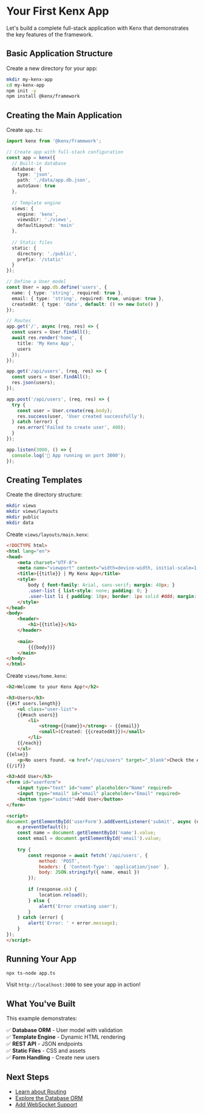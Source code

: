 # Your First Kenx App

Let's build a complete full-stack application with Kenx that demonstrates the key features of the framework.

## Basic Application Structure

Create a new directory for your app:

```bash
mkdir my-kenx-app
cd my-kenx-app
npm init -y
npm install @kenx/framework
```

## Creating the Main Application

Create `app.ts`:

```typescript
import kenx from '@kenx/framework';

// Create app with full-stack configuration
const app = kenx({
  // Built-in database
  database: {
    type: 'json',
    path: './data/app.db.json',
    autoSave: true
  },
  
  // Template engine
  views: {
    engine: 'kenx',
    viewsDir: './views',
    defaultLayout: 'main'
  },
  
  // Static files
  static: {
    directory: './public',
    prefix: '/static'
  }
});

// Define a User model
const User = app.db.define('users', {
  name: { type: 'string', required: true },
  email: { type: 'string', required: true, unique: true },
  createdAt: { type: 'date', default: () => new Date() }
});

// Routes
app.get('/', async (req, res) => {
  const users = User.findAll();
  await res.render('home', { 
    title: 'My Kenx App',
    users 
  });
});

app.get('/api/users', (req, res) => {
  const users = User.findAll();
  res.json(users);
});

app.post('/api/users', (req, res) => {
  try {
    const user = User.create(req.body);
    res.success(user, 'User created successfully');
  } catch (error) {
    res.error('Failed to create user', 400);
  }
});

app.listen(3000, () => {
  console.log('🚀 App running on port 3000');
});
```

## Creating Templates

Create the directory structure:

```bash
mkdir views
mkdir views/layouts
mkdir public
mkdir data
```

Create `views/layouts/main.kenx`:

```html
<!DOCTYPE html>
<html lang="en">
<head>
    <meta charset="UTF-8">
    <meta name="viewport" content="width=device-width, initial-scale=1.0">
    <title>{{title}} | My Kenx App</title>
    <style>
        body { font-family: Arial, sans-serif; margin: 40px; }
        .user-list { list-style: none; padding: 0; }
        .user-list li { padding: 10px; border: 1px solid #ddd; margin: 5px 0; }
    </style>
</head>
<body>
    <header>
        <h1>{{title}}</h1>
    </header>
    
    <main>
        {{{body}}}
    </main>
</body>
</html>
```

Create `views/home.kenx`:

```html
<h2>Welcome to your Kenx App!</h2>

<h3>Users</h3>
{{#if users.length}}
    <ul class="user-list">
    {{#each users}}
        <li>
            <strong>{{name}}</strong> - {{email}}
            <small>(Created: {{createdAt}})</small>
        </li>
    {{/each}}
    </ul>
{{else}}
    <p>No users found. <a href="/api/users" target="_blank">Check the API</a></p>
{{/if}}

<h3>Add User</h3>
<form id="userForm">
    <input type="text" id="name" placeholder="Name" required>
    <input type="email" id="email" placeholder="Email" required>
    <button type="submit">Add User</button>
</form>

<script>
document.getElementById('userForm').addEventListener('submit', async (e) => {
    e.preventDefault();
    const name = document.getElementById('name').value;
    const email = document.getElementById('email').value;
    
    try {
        const response = await fetch('/api/users', {
            method: 'POST',
            headers: { 'Content-Type': 'application/json' },
            body: JSON.stringify({ name, email })
        });
        
        if (response.ok) {
            location.reload();
        } else {
            alert('Error creating user');
        }
    } catch (error) {
        alert('Error: ' + error.message);
    }
});
</script>
```

## Running Your App

```bash
npx ts-node app.ts
```

Visit `http://localhost:3000` to see your app in action!

## What You've Built

This example demonstrates:

✅ **Database ORM** - User model with validation  
✅ **Template Engine** - Dynamic HTML rendering  
✅ **REST API** - JSON endpoints  
✅ **Static Files** - CSS and assets  
✅ **Form Handling** - Create new users  

## Next Steps

- [Learn about Routing](/wiki/api/routing)
- [Explore the Database ORM](/wiki/api/database)
- [Add WebSocket Support](/wiki/api/websocket)
